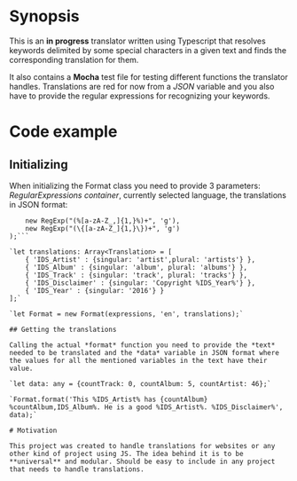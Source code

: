 # Synopsis

This is an **in progress** translator written using Typescript that resolves keywords delimited by some special characters in a given text and finds the corresponding translation for them. 

It also contains a **Mocha** test file for testing different functions the translator handles.
Translations are red for now from a *JSON* variable and you also have to provide the regular expressions for recognizing your keywords.

# Code example

## Initializing
When initializing the Format class you need to provide 3 parameters: *RegularExpressions container*, currently selected language, the translations in JSON format:

```var expressions = new ExpressionContainer(
	new RegExp("(%[a-zA-Z_,]{1,}%)+", 'g'),
	new RegExp("(\{[a-zA-Z_]{1,}\})+", 'g')
);```

`let translations: Array<Translation> = [
	{ 'IDS_Artist' : {singular: 'artist',plural: 'artists'} },
	{ 'IDS_Album' : {singular: 'album', plural: 'albums'} },
	{ 'IDS_Track' : {singular: 'track', plural: 'tracks'} },
	{ 'IDS_Disclaimer' : {singular: 'Copyright %IDS_Year%'} },
	{ 'IDS_Year' : {singular: '2016'} }
];`

`let Format = new Format(expressions, 'en', translations);`

## Getting the translations

Calling the actual *format* function you need to provide the *text* needed to be translated and the *data* variable in JSON format where the values for all the mentioned variables in the text have their value.

`let data: any = {countTrack: 0, countAlbum: 5,	countArtist: 46};`

`Format.format('This %IDS_Artist% has {countAlbum} %countAlbum,IDS_Album%. He is a good %IDS_Artist%. %IDS_Disclaimer%', data);`

# Motivation

This project was created to handle translations for websites or any other kind of project using JS. The idea behind it is to be **universal** and modular. Should be easy to include in any project that needs to handle translations.
